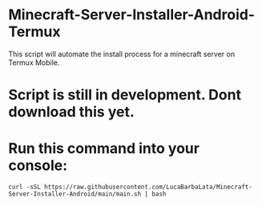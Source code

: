# Minecraft-Server-Installer-Android-Termux
This script will automate the install process for a minecraft server on Termux Mobile.
# Script is still in development. Dont download this yet.

# Run this command into your console:
```curl -sSL https://raw.githubusercontent.com/LucaBarbaLata/Minecraft-Server-Installer-Android/main/main.sh | bash```
